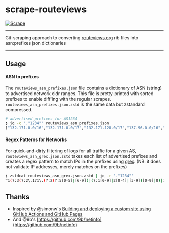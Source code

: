 # scrape-routeviews

[![Scrape](https://github.com/erichutchins/scrape-routeviews/actions/workflows/scrape.yml/badge.svg?branch=main)](https://github.com/erichutchins/scrape-routeviews/actions/workflows/scrape.yml)

---

Git-scraping approach to converting [routeviews.org](https://routeviews.org/) rib files into asn:prefixes json dictionaries

---

## Usage

#### ASN to prefixes

The `routeviews_asn_prefixes.json` file contains a dictionary of ASN (string) to advertised network cidr ranges. This file is pretty-printed with sorted prefixes to enable diff'ing with the regular scrapes. `routeviews_asn_prefixes.json.zstd` is the same data but zstandard compressed.

```bash
# advertised prefixes for AS1234
❯ jq -c '."1234"' routeviews_asn_prefixes.json
["132.171.0.0/16","132.171.0.0/17","132.171.128.0/17","137.96.0.0/16","193.110.32.0/21"]
```

#### Regex Patterns for Networks

For quick-and-dirty filtering of logs for all traffic for a given AS, `routeviews_asn_grex.json.zstd` takes each list of advertised prefixes and creates a regex pattern to match IPs in the prefixes using [grex](https://github.com/pemistahl/grex). (NB: it does not validate IP addresses, merely matches on the prefixes)

```bash
❯ zstdcat routeviews_asn_grex.json.zstd | jq -r '."1234"'
^1(?:3(?:2\.171\.(?:2(?:5[0-5]|[6-9])|(?:1[0-9]|2[0-4]|[3-9])[0-9]|0)|7\.96)\.|32\.171\.(?:(?:25?\.|(?:1[0-9]|2[0-4]|[3-9])\.|1\.))?|93\.110\.3[2-9]\.)
```

## Thanks

- Inspired by @simonw's [Building and deploying a custom site using GitHub Actions and GitHub Pages](https://til.simonwillison.net/github-actions/github-pages)
- And @9b's [https://github.com/9b/netinfo](https://github.com/9b/netinfo)
